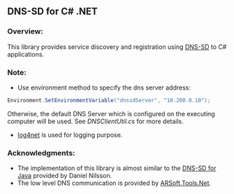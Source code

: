 ## DNS-SD for C# .NET

### Overview:

This library provides service discovery and registration using [DNS-SD](http://www.dns-sd.org/) to C# applications.

### Note:
- Use environment method to specify the dns server address: 
```cs
Environment.SetEnvironmentVariable("dnssdServer", "10.200.0.10");
```
Otherwise, the default DNS Server which is configured on the executing computer will be used. See _DNSClientUtil.cs_ for more details.
- [log4net](https://logging.apache.org/log4net/) is used for logging purpose.

### Acknowledgments:

- The implementation of this library is almost similar to the [DNS-SD for Java](https://github.com/DanielN/dnssdjava) provided by Daniel Nilsson.
- The low level DNS communication is provided by [ARSoft.Tools.Net](https://arsofttoolsnet.codeplex.com/).
